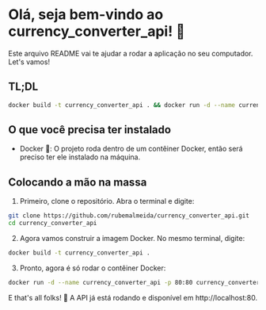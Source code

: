 # Olá, seja bem-vindo ao currency_converter_api! 🚀

Este arquivo README vai te ajudar a rodar a aplicação no seu computador. Let's vamos!

## TL;DL
```bash
docker build -t currency_converter_api . && docker run -d --name currency_converter_api -p 80:80 currency_converter_api && sleep 5 && curl -X GET "http://localhost:80/healthcheck"
```

## O que você precisa ter instalado
- Docker 🐳: O projeto roda dentro de um contêiner Docker, então será preciso ter ele instalado na máquina.

## Colocando a mão na massa

1. Primeiro, clone o repositório. Abra o terminal e digite:
```bash
git clone https://github.com/rubemalmeida/currency_converter_api.git
cd currency_converter_api
```

2. Agora vamos construir a imagem Docker. No mesmo terminal, digite:
```bash
docker build -t currency_converter_api .
```

3. Pronto, agora é só rodar o contêiner Docker:
```bash
docker run -d --name currency_converter_api -p 80:80 currency_converter_api
```

E that's all folks! 🎉 A API já está rodando e disponível em http://localhost:80.
